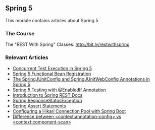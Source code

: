 ## Spring 5

This module contains articles about Spring 5

### The Course
The "REST With Spring" Classes: http://bit.ly/restwithspring

### Relevant Articles

- [Concurrent Test Execution in Spring 5](https://www.baeldung.com/spring-5-concurrent-tests)
- [Spring 5 Functional Bean Registration](https://www.baeldung.com/spring-5-functional-beans)
- [The SpringJUnitConfig and SpringJUnitWebConfig Annotations in Spring 5](https://www.baeldung.com/spring-5-junit-config)
- [Spring 5 Testing with @EnabledIf Annotation](https://www.baeldung.com/spring-5-enabledIf)
- [Introduction to Spring REST Docs](https://www.baeldung.com/spring-rest-docs)
- [Spring ResponseStatusException](https://www.baeldung.com/spring-response-status-exception)
- [Spring Assert Statements](https://www.baeldung.com/spring-assert)
- [Configuring a Hikari Connection Pool with Spring Boot](https://www.baeldung.com/spring-boot-hikari)
- [Difference between \<context:annotation-config\> vs \<context:component-scan\>](https://www.baeldung.com/spring-contextannotation-contextcomponentscan)
